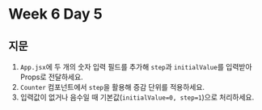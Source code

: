 # Week 6 Day 5

## 지문

1. `App.jsx`에 두 개의 숫자 입력 필드를 추가해 `step`과 `initialValue`를 입력받아 Props로 전달하세요.
2. `Counter` 컴포넌트에서 `step`을 활용해 증감 단위를 적용하세요.
3. 입력값이 없거나 음수일 때 기본값(`initialValue=0, step=1`)으로 처리하세요.
